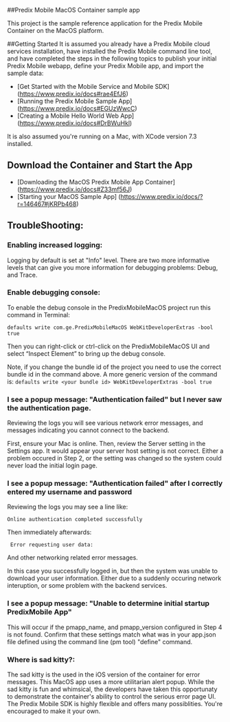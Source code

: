 ##Predix Mobile MacOS Container sample app

This project is the sample reference application for the Predix Mobile Container on the MacOS platform.

##Getting Started
It is assumed you already have a Predix Mobile cloud services installation, have installed the Predix Mobile command line tool, and have completed the steps in the following topics to publish your initial Predix Mobile webapp, define your Predix Mobile app, and import the sample data:

* [Get Started with the Mobile Service and Mobile SDK] (https://www.predix.io/docs#rae4EfJ6) 
* [Running the Predix Mobile Sample App] (https://www.predix.io/docs#EGUzWwcC)
* [Creating a Mobile Hello World Web App] (https://www.predix.io/docs#DrBWuHkl) 

It is also assumed you're running on a Mac, with XCode version 7.3 installed.

## Download the Container and Start the App

* [Downloading the MacOS Predix Mobile App Container] (https://www.predix.io/docs#Z33mf56J)
* [Starting your MacOS Sample App] (https://www.predix.io/docs/?r=146467#jKRPb468)


## TroubleShooting:

### Enabling increased logging:

Logging by default is set at "Info" level. There are two more informative levels that can give you more information for debugging problems: Debug, and Trace.

### Enable debugging console:

To enable the debug console in the PredixMobileMacOS project run this command in Terminal:

    defaults write com.ge.PredixMobileMacOS WebKitDeveloperExtras -bool true

Then you can right-click or ctrl-click on the PredixMobileMacOS UI and select “Inspect Element” to bring up the debug console.

Note, if you change the bundle id of the project you need to use the correct bundle id in the command above. A more generic version of the command is: `defaults write <your bundle id> WebKitDeveloperExtras -bool true`

### I see a popup message: "Authentication failed" but I never saw the authentication page.

Reviewing the logs you will see various network error messages, and messages indicating you cannot connect to the backend.

First, ensure your Mac is online. Then, review the Server setting in the Settings app. It would appear your server host setting is not correct. Either a problem occured in Step 2, or the setting was changed so the system could never load the initial login page.

### I see a popup message: "Authentication failed" after I correctly entered my username and password

Reviewing the logs you may see a line like:

    Online authentication completed successfully

Then immediately afterwards:

     Error requesting user data:

And other networking related error messages.

In this case you successfully logged in, but then the system was unable to download your user information. Either due to a suddenly occuring network interuption, or some problem with the backend services.

### I see a popup message: "Unable to determine initial startup PredixMobile App"

This will occur if the pmapp_name, and pmapp_version configured in Step 4 is not found. Confirm that these settings match what was in your app.json file defined using the command line (pm tool) "define" command.

### Where is sad kitty?:

The sad kitty is the used in the iOS version of the container for error messages. This MacOS app uses a more utilitarian alert popup. While the sad kitty is fun and whimsical, the developers have taken this opportunaty to demonstrate the container's ability to control the serious error page UI. The Predix Mobile SDK is highly flexible and offers many possiblities. You're encouraged to make it your own.


